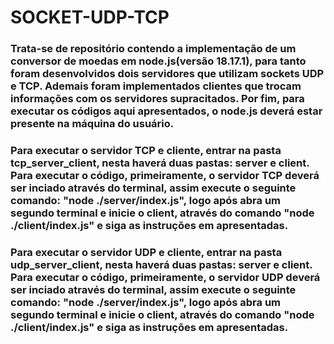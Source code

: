 # SOCKET-UDP-TCP

### Trata-se de repositório contendo a implementação de um conversor de moedas em node.js(versão 18.17.1), para tanto foram desenvolvidos dois servidores que utilizam sockets UDP e TCP. Ademais foram implementados clientes que trocam informações com os servidores supracitados. Por fim, para executar os códigos aqui apresentados, o node.js deverá estar presente na máquina do usuário.

### Para executar o servidor TCP e cliente, entrar na pasta tcp_server_client, nesta haverá duas pastas: server e client. Para executar o código, primeiramente, o servidor TCP deverá ser inciado através do terminal, assim execute o seguinte comando: "node ./server/index.js", logo após abra um segundo terminal e inicie o client, através do comando "node ./client/index.js" e siga as instruções em apresentadas.


### Para executar o servidor UDP e cliente, entrar na pasta udp_server_client, nesta haverá duas pastas: server e client. Para executar o código, primeiramente, o servidor UDP deverá ser inciado através do terminal, assim execute o seguinte comando: "node ./server/index.js", logo após abra um segundo terminal e inicie o client, através do comando "node ./client/index.js" e siga as instruções em apresentadas.
